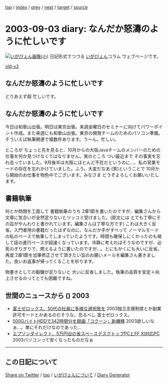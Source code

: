 [top](../index.html) 
 / [index](https://igapyon.github.io/diary/2003/index.html) 
 / [prev](https://igapyon.github.io/diary/2003/ig030902.html) 
 / [next](https://igapyon.github.io/diary/2003/ig030909.html) 
 / [target](https://igapyon.github.io/diary/2003/ig030903.html) 
 / [source](https://github.com/igapyon/diary/blob/gh-pages/2003/ig030903.html.src.md) 

2003-09-03 diary: なんだか怒濤のように忙しいです
=====================================================================================================
[![いがぴょん画像(小)](https://igapyon.github.io/diary/images/iga200306s.jpg "いがぴょん")](https://igapyon.github.io/diary/memo/memoigapyon.html) 日記形式でつづる [いがぴょん](https://igapyon.github.io/diary/memo/memoigapyon.html)コラム ウェブページです。

[old-v2](ig030903-orig.html)

## なんだか怒濤のように忙しいです

とりあえず超 忙しいです。


## なんだか怒濤のように忙しいです

今日は和歌山出張。明日は東京出張。来週金曜日のセミナーに向けてパワーポイント作成。また来週にも和歌山出張。東京の開発チームのためのパソコン準備。そういえば執筆関連で複数件あります。う～ん。忙しい。

ところが ちょっと先を見ると、10月からの大阪Javaチームのメンバーのための仕事を何か見つけなくてはなりません。実のところ つい最近まで その事実を忘れ去っていました。9月後半は大阪にほとんど不在だというのに…、私の営業モードの存在を忘れかけていました。ふう。大変だなあ
(笑)ということで 10月から開始のお仕事を物色中でございます。みなさま どうぞよろしくお願いいたします。

## 書籍執筆

何とか時間を工面して 書籍執筆のうち 2章1節を書いたのですが、編集さんから文章に気合いが全然足りないとツッコミ受けました。(原文には とても丁寧にその旨がやんわりと書かれています。編集さんは丁寧な方です) これは大きく反省。入門者用の書籍だったはずなのに、なんだか手がすべって ノーマルモードの私のペースで執筆してしまっていたようです。時間も確保しにくかったのも禍して話の進行ペースが超速くなっています。冷静に考えればそうなのですが、必死のぎりぎりで、燃えるように書いたのですが…。とにもかくにも大いに反省。再度 2章1節を加筆修正させて頂きたい旨のお願いメールを編集さん書きました。良いお返事が帰ってくることを祈ります。

物書きとしての鍛錬が足りないと 大いに反省しました。執筆の品質を安定＋向上させるのってとても困難ですね。

## 世間のニュースから () 2003

* [富士ゼロックス、50代の社員に多様な選択肢を](http://japan.cnet.com/news/media/story/0,2000047715,20060738,00.htm)  2003独立支援制度とか副業許可モードとかあるのだそうな。恐るべし 富士ゼロックス。
* [500GバイトHDDで342時間分を録画「コクーン」新機種](http://www.zdnet.co.jp/news/0309/02/njbt_02.html)  2003欲しいなぁ…。単にそれだけなのであった…
* [エプソンダイレクト、5万円台の省スペースデスクトップPCとFF XI対応PC](http://www.zdnet.co.jp/products/0309/02/epson.html)  2003パソコンって安くなったものだなぁ

----------------------------------------------------------------------------------------------------

## この日記について

[Share on Twitter](https://twitter.com/intent/tweet?hashtags=igapyon%2Cdiary%2C%E3%81%84%E3%81%8C%E3%81%B4%E3%82%87%E3%82%93&text=%E3%81%AA%E3%82%93%E3%81%A0%E3%81%8B%E6%80%92%E6%BF%A4%E3%81%AE%E3%82%88%E3%81%86%E3%81%AB%E5%BF%99%E3%81%97%E3%81%84%E3%81%A7%E3%81%99&url=https%3A%2F%2Figapyon.github.io%2Fdiary%2F2003%2Fig030903.html) / [top](../index.html) / [いがぴょんについて](https://igapyon.github.io/diary/memo/memoigapyon.html) / [Diary Generator](https://github.com/igapyon/igapyonv3)
